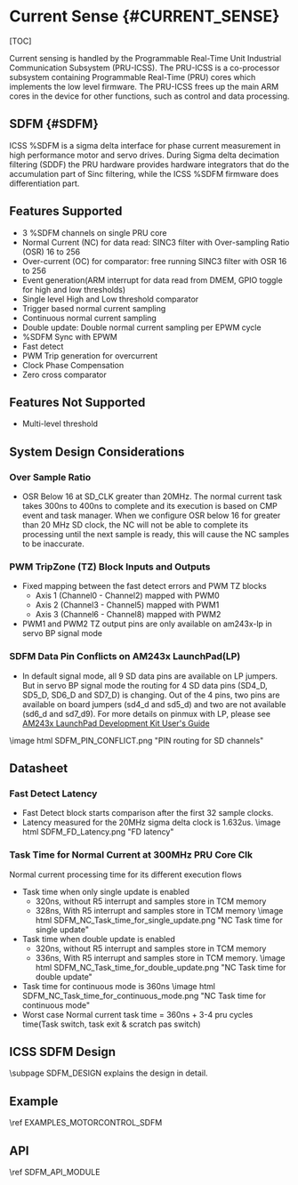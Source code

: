 # Current Sense {#CURRENT_SENSE}

[TOC]

Current sensing is handled by the Programmable Real-Time Unit Industrial Communication Subsystem (PRU-ICSS). The PRU-ICSS is a co-processor subsystem containing Programmable Real-Time (PRU) cores which implements the low level firmware. The PRU-ICSS frees up the main ARM cores in the device for other functions, such as control and data processing.

## SDFM {#SDFM}

ICSS %SDFM is a sigma delta interface for phase current measurement in high performance motor and servo drives. During Sigma delta decimation filtering (SDDF) the PRU hardware provides hardware integrators that do the accumulation part of Sinc filtering, while the ICSS %SDFM firmware does differentiation part.

## Features Supported
 - 3 %SDFM channels on single PRU core
 - Normal Current (NC) for data read:  SINC3 filter with Over-sampling Ratio (OSR) 16 to 256
 - Over-current (OC) for comparator: free running SINC3 filter with OSR 16 to 256
 - Event generation(ARM interrupt for data read from DMEM, GPIO toggle for high and low thresholds)
 - Single level High and Low threshold comparator
 - Trigger based normal current sampling
 - Continuous normal current sampling
 - Double update: Double normal current sampling per EPWM cycle
 - %SDFM Sync with EPWM
 - Fast detect
 - PWM Trip generation for overcurrent
 - Clock Phase Compensation
 - Zero cross comparator

## Features Not Supported
- Multi-level threshold

## System Design Considerations

### Over Sample Ratio

-  OSR Below 16 at SD_CLK greater than 20MHz. The normal current task takes 300ns to 400ns to complete and its execution is based on CMP event and task manager. When we configure OSR below 16 for greater than 20 MHz SD clock, the NC will not be able to complete its processing until the next sample is ready, this will cause the NC samples to be inaccurate.

### PWM TripZone (TZ) Block Inputs and Outputs
 - Fixed mapping between the fast detect errors and PWM TZ blocks
   - Axis 1 (Channel0 - Channel2) mapped with PWM0
   - Axis 2 (Channel3 - Channel5) mapped with PWM1
   - Axis 3 (Channel6 - Channel8) mapped with PWM2
 - PWM1 and PWM2 TZ output pins are only available on am243x-lp in servo BP signal mode

### SDFM Data Pin Conflicts on AM243x LaunchPad(LP)
- In default signal mode, all 9 SD data pins are available on LP jumpers. But in servo BP signal mode the routing for 4 SD data pins (SD4_D, SD5_D, SD6_D and SD7_D) is changing. Out of the 4 pins, two pins are available on board jumpers (sd4_d and sd5_d) and two are not available (sd6_d and sd7_d9). For more details on pinmux with LP, please see <a href="https://www.ti.com/lit/ug/spruj12e/spruj12e.pdf" target="_blank">AM243x LaunchPad Development Kit User's Guide</a>

\image html SDFM_PIN_CONFLICT.png "PIN routing for SD channels"

## Datasheet
### Fast Detect Latency 
 - Fast Detect block starts comparison after the first 32 sample clocks.
 - Latency measured for the 20MHz sigma delta clock is 1.632us.
\image html SDFM_FD_Latency.png "FD latency"

### Task Time for Normal Current at 300MHz PRU Core Clk
Normal current processing time for its different execution flows
- Task time when only single update is enabled
  - 320ns, without R5 interrupt and samples store in TCM memory
  - 328ns, With R5 interrupt and samples store in TCM memory
\image html SDFM_NC_Task_time_for_single_update.png "NC Task time for single update"
- Task time when double update is enabled 
  - 320ns, without R5 interrupt and samples store in TCM memory
  - 336ns, With R5 interrupt and samples store in TCM memory.
  \image html SDFM_NC_Task_time_for_double_update.png "NC Task time for double update"
- Task time for continuous mode is 360ns
\image html SDFM_NC_Task_time_for_continuous_mode.png "NC Task time for continuous mode"
- Worst case Normal current task time = 360ns + 3-4 pru cycles time(Task switch, task exit & scratch pas switch)
## ICSS SDFM Design
\subpage SDFM_DESIGN explains the design in detail.

## Example
\ref EXAMPLES_MOTORCONTROL_SDFM

## API
\ref SDFM_API_MODULE